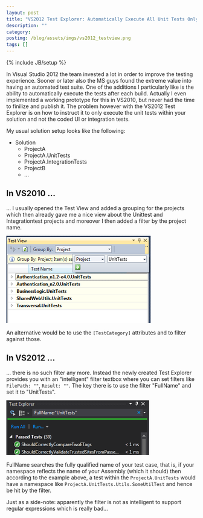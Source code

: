 ```yaml
---
layout: post
title: "VS2012 Test Explorer: Automatically Execute All Unit Tests Only"
description: ""
category: 
postimg: /blog/assets/imgs/vs2012_testview.png
tags: []
---
```

{% include JB/setup %}

In Visual Studio 2012 the team invested a lot in order to improve the testing experience. Sooner or later also the MS guys found the extreme value into having an automated test suite. One of the additions I particularly like is the ability to automatically execute the tests after each build. Actually I even implemented a working prototype for this in VS2010, but never had the time to finilize and publish it. The problem however with the VS2012 Test Explorer is on how to instruct it to only execute the unit tests within your solution and not the coded UI or integration tests.

My usual solution setup looks like the following:

- Solution
  - ProjectA
  - ProjectA.UnitTests
  - ProjectA.IntegrationTests
  - ProjectB
  - ...

## In VS2010 ...
... I usually opened the Test View and added a grouping for the projects which then already gave me a nice view about the Unittest and Integrationtest projects and moreover I then added a filter by the project name.

![](/blog/assets/imgs/vs2010_testview.png)

An alternative would be to use the `[TestCategory]` attributes and to filter against those.

## In VS2012 ...
... there is no such filter any more. Instead the newly created Test Explorer provides you with an "intelligent" filter textbox where you can set filters like `FilePath: ""`, `Result: ""`. The key there is to use the filter "FullName" and set it to "UnitTests". 

![](/blog/assets/imgs/vs2012_testview.png)

FullName searches the fully qualified name of your test case, that is, if your namespace reflects the name of your Assembly (which it should) then according to the example above, a test within the `ProjectA.UnitTests` would have a namespace like `ProjectA.UnitTests.Utils.SomeUtilTest` and hence be hit by the filter. 

Just as a side-note: apparently the filter is not as intelligent to support regular expressions which is really bad...

